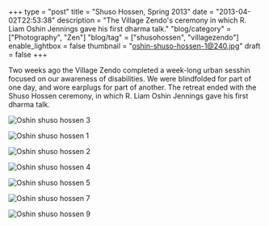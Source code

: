 +++
type = "post"
title = "Shuso Hossen, Spring 2013"
date = "2013-04-02T22:53:38"
description = "The Village Zendo's ceremony in which R. Liam Oshin Jennings gave his first dharma talk."
"blog/category" = ["Photography", "Zen"]
"blog/tag" = ["shusohossen", "villagezendo"]
enable_lightbox = false
thumbnail = "oshin-shuso-hossen-1@240.jpg"
draft = false
+++

<p>Two weeks ago the Village Zendo completed a week-long urban sesshin focused on our awareness of disabilities. We were blindfolded for part of one day, and wore earplugs for part of another. The retreat ended with the Shuso Hossen ceremony, in which R. Liam Oshin Jennings gave his first dharma talk.</p>
<p><img style="display:block; margin-left:auto; margin-right:auto;" src="oshin-shuso-hossen-3.jpg" alt="Oshin shuso hossen 3" title="oshin-shuso-hossen-3.jpg" border="0"   /></p>
<p><img style="display:block; margin-left:auto; margin-right:auto;" src="oshin-shuso-hossen-1.jpg" alt="Oshin shuso hossen 1" title="oshin-shuso-hossen-1.jpg" border="0"   /></p>
<p><img style="display:block; margin-left:auto; margin-right:auto;" src="oshin-shuso-hossen-2.jpg" alt="Oshin shuso hossen 2" title="oshin-shuso-hossen-2.jpg" border="0"   /></p>
<p><img style="display:block; margin-left:auto; margin-right:auto;" src="oshin-shuso-hossen-4.jpg" alt="Oshin shuso hossen 4" title="oshin-shuso-hossen-4.jpg" border="0"   /></p>
<p><img style="display:block; margin-left:auto; margin-right:auto;" src="oshin-shuso-hossen-5.jpg" alt="Oshin shuso hossen 5" title="oshin-shuso-hossen-5.jpg" border="0"   /></p>
<p><img style="display:block; margin-left:auto; margin-right:auto;" src="oshin-shuso-hossen-7.jpg" alt="Oshin shuso hossen 7" title="oshin-shuso-hossen-7.jpg" border="0"   /></p>
<p><img style="display:block; margin-left:auto; margin-right:auto;" src="oshin-shuso-hossen-9.jpg" alt="Oshin shuso hossen 9" title="oshin-shuso-hossen-9.jpg" border="0"   /></p>
    